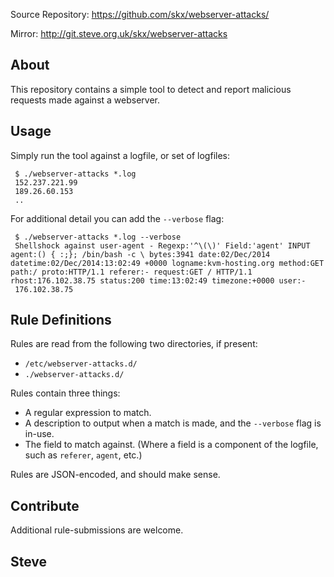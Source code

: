 Source Repository:
    https://github.com/skx/webserver-attacks/

Mirror:
    http://git.steve.org.uk/skx/webserver-attacks



About
-----

This repository contains a simple tool to detect and report malicious requests made against a webserver.


Usage
-----

Simply run the tool against a logfile, or set of logfiles:

     $ ./webserver-attacks *.log
     152.237.221.99
     189.26.60.153
     ..

For additional detail you can add the `--verbose` flag:

     $ ./webserver-attacks *.log --verbose
     Shellshock against user-agent - Regexp:'^\(\)' Field:'agent' INPUT agent:() { :;}; /bin/bash -c \ bytes:3941 date:02/Dec/2014 datetime:02/Dec/2014:13:02:49 +0000 logname:kvm-hosting.org method:GET path:/ proto:HTTP/1.1 referer:- request:GET / HTTP/1.1 rhost:176.102.38.75 status:200 time:13:02:49 timezone:+0000 user:-
     176.102.38.75



Rule Definitions
----------------

Rules are read from the following two directories, if present:

* `/etc/webserver-attacks.d/`
* `./webserver-attacks.d/`

Rules contain three things:

* A regular expression to match.
* A description to output when a match is made, and the `--verbose` flag is in-use.
* The field to match against.  (Where a field is a component of the logfile, such as `referer`, `agent`, etc.)


Rules are JSON-encoded, and should make sense.




Contribute
----------

Additional rule-submissions are welcome.


Steve
--
